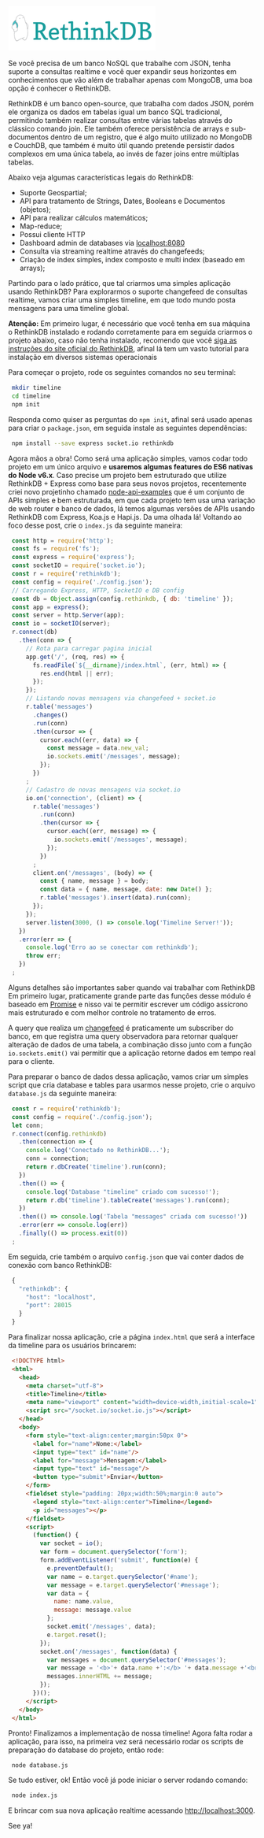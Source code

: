 ![Realtime com RethinkDB](../images/rethinkdb-logo.png "Realtime com RethinkDB")

Se você precisa de um banco NoSQL que trabalhe com JSON, tenha suporte a consultas realtime e você quer expandir seus horizontes em conhecimentos que vão além de trabalhar apenas com MongoDB, uma boa opção é conhecer o RethinkDB.

RethinkDB é um banco open-source, que trabalha com dados JSON, porém ele organiza os dados em tabelas igual um banco SQL tradicional, permitindo também realizar consultas entre várias tabelas através do clássico comando join. Ele também oferece persistência de arrays e sub-documentos dentro de um registro, que é algo muito utilizado no MongoDB e CouchDB, que também é muito útil quando pretende persistir dados complexos em uma única tabela, ao invés de fazer joins entre múltiplas tabelas.

Abaixo veja algumas características legais do RethinkDB:

*   Suporte Geospartial;
*   API para tratamento de Strings, Dates, Booleans e Documentos (objetos);
*   API para realizar cálculos matemáticos;
*   Map-reduce;
*   Possui cliente HTTP
*   Dashboard admin de databases via [localhost:8080](http://localhost:8080)
*   Consulta via streaming realtime através do changefeeds;
*   Criação de index simples, index composto e multi index (baseado em arrays);

Partindo para o lado prático, que tal criarmos uma simples aplicação usando RethinkDB? Para explorarmos o suporte changefeed de consultas realtime, vamos criar uma simples timeline, em que todo mundo posta mensagens para uma timeline global.

**Atenção:** Em primeiro lugar, é necessário que você tenha em sua máquina o RethinkDB instalado e rodando corretamente para em seguida criarmos o projeto abaixo, caso não tenha instalado, recomendo que você [siga as instruções do site oficial do RethinkDB](http://rethinkdb.com/docs/install/), afinal lá tem um vasto tutorial para instalação em diversos sistemas operacionais

Para começar o projeto, rode os seguintes comandos no seu terminal:

``` bash
 mkdir timeline
 cd timeline
 npm init
``` 

Responda como quiser as perguntas do `npm init`, afinal será usado apenas para criar o `package.json`, em seguida instale as seguintes dependências:

``` bash
 npm install --save express socket.io rethinkdb
``` 

Agora mãos a obra! Como será uma aplicação simples, vamos codar todo projeto em um único arquivo e **usaremos algumas features do ES6 nativas do Node v6.x**. Caso precise um projeto bem estruturado que utilize RethinkDB + Express como base para seus novos projetos, recentemente criei novo projetinho chamado [node-api-examples](https://github.com/caio-ribeiro-pereira/node-api-examples) que é um conjunto de APIs simples e bem estruturada, em que cada projeto tem usa uma variação de web router e banco de dados, lá temos algumas versões de APIs usando RethinkDB com Express, Koa.js e Hapi.js. Da uma olhada lá!
Voltando ao foco desse post, crie o `index.js` da seguinte maneira:

``` javascript
 const http = require('http');
 const fs = require('fs');
 const express = require('express');
 const socketIO = require('socket.io');
 const r = require('rethinkdb');
 const config = require('./config.json');
 // Carregando Express, HTTP, SocketIO e DB config
 const db = Object.assign(config.rethinkdb, { db: 'timeline' });
 const app = express();
 const server = http.Server(app);
 const io = socketIO(server);
 r.connect(db)
   .then(conn => {
     // Rota para carregar pagina inicial
     app.get('/', (req, res) => {
       fs.readFile(`${__dirname}/index.html`, (err, html) => {
         res.end(html || err);
       });
     });
     // Listando novas mensagens via changefeed + socket.io
     r.table('messages')
       .changes()
       .run(conn)
       .then(cursor => {
         cursor.each((err, data) => {
           const message = data.new_val;
           io.sockets.emit('/messages', message);
         });
       })
     ;
     // Cadastro de novas mensagens via socket.io
     io.on('connection', (client) => {
       r.table('messages')
         .run(conn)
         .then(cursor => {
           cursor.each((err, message) => {
             io.sockets.emit('/messages', message);
           });
         })
       ;
       client.on('/messages', (body) => {
         const { name, message } = body;
         const data = { name, message, date: new Date() };
         r.table('messages').insert(data).run(conn);
       });
     });
     server.listen(3000, () => console.log('Timeline Server!'));
   })
   .error(err => {
     console.log('Erro ao se conectar com rethinkdb');
     throw err;
   })
 ;
``` 

Alguns detalhes são importantes saber quando vai trabalhar com RethinkDB
Em primeiro lugar, praticamente grande parte das funções desse módulo é baseado em [Promise](https://developer.mozilla.org/en/docs/Web/JavaScript/Reference/Global_Objects/Promise) e nisso vai te permitir escrever um código assícrono mais estruturado e com melhor controle no tratamento de erros.

A query que realiza um [changefeed](http://rethinkdb.com/docs/changefeeds/javascript/) é praticamente um subscriber do banco, em que registra uma query observadora para retornar qualquer alteração de dados de uma tabela, a combinação disso junto com a função `io.sockets.emit()` vai permitir que a aplicação retorne dados em tempo real para o cliente.

Para preparar o banco de dados dessa aplicação, vamos criar um simples script que cria database e tables para usarmos nesse projeto, crie o arquivo `database.js` da seguinte maneira:

``` javascript
 const r = require('rethinkdb');
 const config = require('./config.json');
 let conn;
 r.connect(config.rethinkdb)
   .then(connection => {
     console.log('Conectado no RethinkDB...');
     conn = connection;
     return r.dbCreate('timeline').run(conn);
   })
   .then(() => {
     console.log('Database "timeline" criado com sucesso!');
     return r.db('timeline').tableCreate('messages').run(conn);
   })
   .then(() => console.log('Tabela "messages" criada com sucesso!'))
   .error(err => console.log(err))
   .finally(() => process.exit(0))
 ;
``` 

Em seguida, crie também o arquivo `config.json` que vai conter dados de conexão com banco RethinkDB:

``` javascript
 {
   "rethinkdb": {
     "host": "localhost",
     "port": 28015
   }
 }
``` 

Para finalizar nossa aplicação, crie a página `index.html` que será a interface da timeline para os usuários brincarem:

``` html
 <!DOCTYPE html>
 <html>
   <head>
     <meta charset="utf-8">
     <title>Timeline</title>
     <meta name="viewport" content="width=device-width,initial-scale=1">
     <script src="/socket.io/socket.io.js"></script>
   </head>
   <body>
     <form style="text-align:center;margin:50px 0">
       <label for="name">Nome:</label>
       <input type="text" id="name"/>
       <label for="message">Mensagem:</label>
       <input type="text" id="message"/>
       <button type="submit">Enviar</button>
     </form>
     <fieldset style="padding: 20px;width:50%;margin:0 auto">
       <legend style="text-align:center">Timeline</legend>
       <p id="messages"></p>
     </fieldset>
     <script>
       (function() {
         var socket = io();
         var form = document.querySelector('form');
         form.addEventListener('submit', function(e) {
           e.preventDefault();
           var name = e.target.querySelector('#name');
           var message = e.target.querySelector('#message');
           var data = {
             name: name.value,
             message: message.value
           };
           socket.emit('/messages', data);
           e.target.reset();
         });
         socket.on('/messages', function(data) {
           var messages = document.querySelector('#messages');
           var message = '<b>'+ data.name +':</b> '+ data.message +'<br />';
           messages.innerHTML += message;
         });
       })();
     </script>
   </body>
 </html>
``` 

Pronto! Finalizamos a implementação de nossa timeline! Agora falta rodar a aplicação, para isso, na primeira vez será necessário rodar os scripts de preparação do database do projeto, então rode:

``` bash
 node database.js
``` 

Se tudo estiver, ok! Então você já pode iniciar o server rodando comando:

``` bash
 node index.js
``` 

E brincar com sua nova aplicação realtime acessando [http://localhost:3000](http://localhost:3000).

See ya!